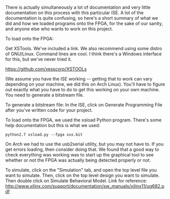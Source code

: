 There is actually simultaneously a lot of documentation and very little documentation on this process with this particular ISE. A lot of the documentation is quite confusing, so here's a short summary of what we did and how we loaded programs onto the FPGA, for the sake of our sanity, and anyone else who wants to work on this project.


To load onto the FPGA:

Get XSTools. We've included a link. We also recommend using some distro of GNU/Linux. Command lines are cool. I think there's a Windows interface for this, but we've never tried it.

https://github.com/xesscorp/XSTOOLs

(We assume you have the ISE working -- getting that to work can vary depending on your machine, we did this on Arch Linux). You'll have to figure out exactly what you have to do to get this working on your own machine. You need to generate a bitstream file.

To generate a bitstream file:
In the ISE, click on Generate Programming File after you've written code for your project.

To load onto the FPGA, we used the xsload Python program. There's some help documentation but this is what we used:

```
python2.7 xsload.py --fpga xxx.bit
```
On Arch we had to use the usb2serial utility, but you may not have to. If you get errors loading, then consider doing that. We found that a good way to check everything was working was to start up the graphical tool to see whether or not the FPGA was actually being detected properly or not.

To simulate, click on the "Simulation" tab, and open the top level file you want to simulate. Then, click on the top level design you want to simulate. Then double click on Simulate Behavioral Model.
Link for reference:
http://www.xilinx.com/support/documentation/sw_manuals/xilinx11/ug682.pdf
